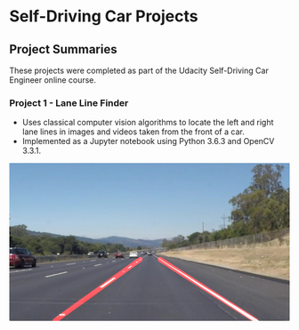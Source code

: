 # Self-Driving Car Projects

## Project Summaries

These projects were completed as part of the Udacity Self-Driving Car Engineer online course.

### Project 1 - Lane Line Finder
* Uses classical computer vision algorithms to locate the left and right lane lines in images and videos taken from the front of a car.
* Implemented as a Jupyter notebook using Python 3.6.3 and OpenCV 3.3.1.

![Lane Line Finder Image](01-lane-line-finder/test_images_output/solidWhiteRight.jpg)